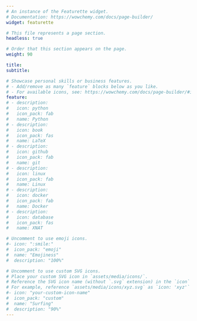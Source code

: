 ```yaml
---
# An instance of the Featurette widget.
# Documentation: https://wowchemy.com/docs/page-builder/
widget: featurette

# This file represents a page section.
headless: true

# Order that this section appears on the page.
weight: 90

title: 
subtitle:

# Showcase personal skills or business features.
# - Add/remove as many `feature` blocks below as you like.
# - For available icons, see: https://wowchemy.com/docs/page-builder/#icons
feature:
# - description:
#   icon: python
#   icon_pack: fab
#   name: Python
# - description:
#   icon: book
#   icon_pack: fas
#   name: LaTeX
# - description:
#   icon: github
#   icon_pack: fab
#   name: git
# - description:
#   icon: linux
#   icon_pack: fab
#   name: Linux
# - description:
#   icon: docker
#   icon_pack: fab
#   name: Docker
# - description:
#   icon: database
#   icon_pack: fas
#   name: XNAT

# Uncomment to use emoji icons.
#- icon: ":smile:"
#  icon_pack: "emoji"
#  name: "Emojiness"
#  description: "100%"  

# Uncomment to use custom SVG icons.
# Place your custom SVG icon in `assets/media/icons/`.
# Reference the SVG icon name (without `.svg` extension) in the `icon` field.
# For example, reference `assets/media/icons/xyz.svg` as `icon: 'xyz'`
#- icon: "your-custom-icon-name"
#  icon_pack: "custom"
#  name: "Surfing"
#  description: "90%"
---
```

